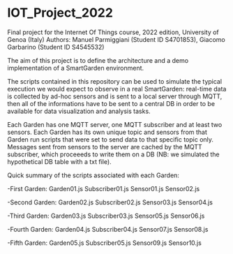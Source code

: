# IOT_Project_2022
Final project for the Internet Of Things course, 2022 edition, University of Genoa (Italy)
Authors: Manuel Parmiggiani (Student ID S4701853), Giacomo Garbarino (Student ID S4545532)

The aim of this project is to define the architecture and a demo implementation of a SmartGarden environment.

The scripts contained in this repository can be used to simulate the typical execution we would expect to observe in a real SmartGarden: real-time data is collected by ad-hoc sensors and is sent to a local server through MQTT, then all of the informations have to be sent to a central DB in order to be available for data visualization and analysis tasks.

Each Garden has one MQTT server, one MQTT subscriber and at least two sensors.
Each Garden has its own unique topic and sensors from that Garden run scripts that were set to send data to that specific topic only.
Messages sent from sensors to the server are cached by the MQTT subscriber, which proceeeds to write them on a DB (NB: we simulated the hypothetical DB table with a txt file).



Quick summary of the scripts associated with each Garden:

-First Garden: Garden01.js Subscriber01.js Sensor01.js Sensor02.js

-Second Garden: Garden02.js Subscriber02.js Sensor03.js Sensor04.js

-Third Garden: Garden03.js Subscriber03.js Sensor05.js Sensor06.js

-Fourth Garden: Garden04.js Subscriber04.js Sensor07.js Sensor08.js

-Fifth Garden: Garden05.js Subscriber05.js Sensor09.js Sensor10.js
